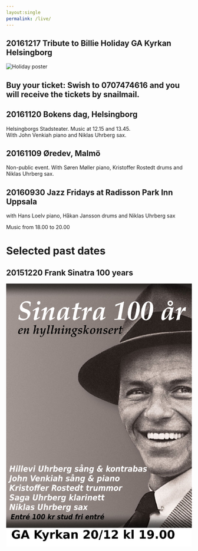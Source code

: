 ```yaml
---
layout:single
permalink: /live/
---
```


## 20161217 Tribute to Billie Holiday GA Kyrkan Helsingborg


![Holiday poster](/images/affisch-hillevi-medium-färg.jpg "I'll Be Seeing You")

## Buy your ticket: Swish to 0707474616 and you will receive the tickets by snailmail.  




## 20161120 Bokens dag, Helsingborg
Helsingborgs Stadsteater. Music at 12.15 and 13.45. <br> 
With John Venkiah piano and Niklas Uhrberg sax.

## 20161109 Øredev, Malmö
Non-public event. With Søren Møller piano, Kristoffer Rostedt drums and Niklas Uhrberg sax.


## 20160930 Jazz Fridays at Radisson Park Inn Uppsala 

with Hans Loelv piano, Håkan Jansson drums and Niklas Uhrberg sax

Music from 18.00 to 20.00






# Selected past dates

## 20151220 Frank Sinatra 100 years

![Sinatra poster](/images/poster0-saga-medium.jpg "Sinatra 100 years")



